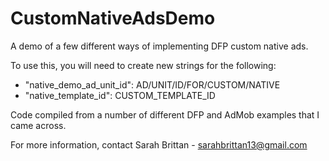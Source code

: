 # CustomNativeAdsDemo
A demo of a few different ways of implementing DFP custom native ads.

To use this, you will need to create new strings for the following:

- "native_demo_ad_unit_id": AD/UNIT/ID/FOR/CUSTOM/NATIVE
- "native_template_id": CUSTOM_TEMPLATE_ID

Code compiled from a number of different DFP and AdMob examples that I came across.

For more information, contact Sarah Brittan - sarahbrittan13@gmail.com